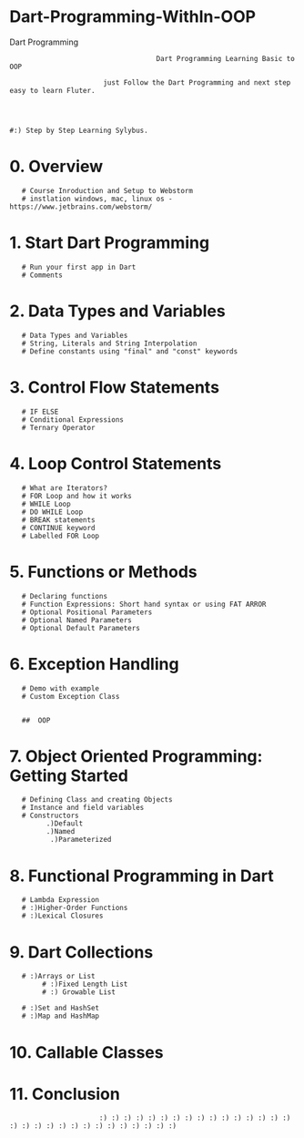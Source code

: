# Dart-Programming-WithIn-OOP
Dart Programming




		                             	Dart Programming Learning Basic to OOP

	                       just Follow the Dart Programming and next step easy to learn Fluter.
                         
                         


	#:) Step by Step Learning Sylybus.

  # 0. Overview
       # Course Inroduction and Setup to Webstorm
       # instlation windows, mac, linux os - https://www.jetbrains.com/webstorm/
       
 # 1. Start Dart Programming
       # Run your first app in Dart
       # Comments
       
       
 # 2. Data Types and Variables
       # Data Types and Variables
       # String, Literals and String Interpolation
       # Define constants using "final" and "const" keywords
       
       
  # 3. Control Flow Statements 
       # IF ELSE
       # Conditional Expressions
       # Ternary Operator
       
       
  # 4. Loop Control Statements
       # What are Iterators?
       # FOR Loop and how it works
       # WHILE Loop
       # DO WHILE Loop
       # BREAK statements
       # CONTINUE keyword
       # Labelled FOR Loop
       
       
       
  # 5. Functions or Methods
       # Declaring functions
       # Function Expressions: Short hand syntax or using FAT ARROR
       # Optional Positional Parameters
       # Optional Named Parameters
       # Optional Default Parameters
       
       
       
 # 6. Exception Handling
       # Demo with example
       # Custom Exception Class
       
       
       ##  OOP
# 7. Object Oriented Programming: Getting Started
       # Defining Class and creating Objects
       # Instance and field variables
       # Constructors
             .)Default
             .)Named
              .)Parameterized
              
              
              
# 8. Functional Programming in Dart
       # Lambda Expression
       # :)Higher-Order Functions
       # :)Lexical Closures
       
       
       
 # 9.  Dart Collections
       # :)Arrays or List
            # :)Fixed Length List
            # :) Growable List
            
       # :)Set and HashSet
       # :)Map and HashMap
       
       
       
 # 10.  Callable Classes
 
 
 # 11.  Conclusion
 
 
 
                          :) :) :) :) :) :) :) :) :) :) :) :) :) :) :) :) :) :) :) :) :) :) :) :) :) :) :) :) :) :)
      
       
        
